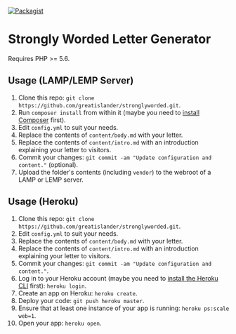 [![Packagist](https://img.shields.io/packagist/v/greatislander/stronglyworded.svg?style=flat-square)](https://packagist.org/packages/greatislander/stronglyworded)

# Strongly Worded Letter Generator

Requires PHP >= 5.6.

## Usage (LAMP/LEMP Server)

1. Clone this repo: `git clone https://github.com/greatislander/stronglyworded.git`.
2. Run `composer install` from within it (maybe you need to [install Composer](https://getcomposer.org) first).
3. Edit `config.yml` to suit your needs.
4. Replace the contents of `content/body.md` with your letter.
5. Replace the contents of `content/intro.md` with an introduction explaining your letter to visitors.
6. Commit your changes: `git commit -am "Update configuration and content."` (optional).
7. Upload the folder's contents (including `vendor`) to the webroot of a LAMP or LEMP server.

## Usage (Heroku)

1. Clone this repo: `git clone https://github.com/greatislander/stronglyworded.git`.
2. Edit `config.yml` to suit your needs.
3. Replace the contents of `content/body.md` with your letter.
4. Replace the contents of `content/intro.md` with an introduction explaining your letter to visitors.
5. Commit your changes: `git commit -am "Update configuration and content."`.
6. Log in to your Heroku account (maybe you need to [install the Heroku CLI](https://devcenter.heroku.com/articles/heroku-command-line#download-and-install) first): `heroku login`.
7. Create an app on Heroku: `heroku create`.
8. Deploy your code: `git push heroku master`.
9. Ensure that at least one instance of your app is running: `heroku ps:scale web=1`.
10. Open your app: `heroku open`.
